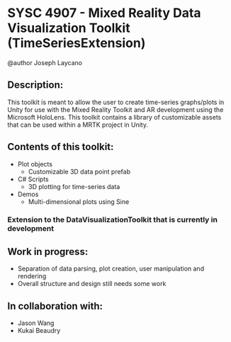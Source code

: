 # SYSC 4907 - Mixed Reality Data Visualization Toolkit (TimeSeriesExtension)

@author Joseph Laycano

## Description:

This toolkit is meant to allow the user to create time-series graphs/plots
in Unity for use with the Mixed Reality Toolkit and AR development using the 
Microsoft HoloLens.  This toolkit contains a library of customizable assets
that can be used within a MRTK project in Unity.

## Contents of this toolkit:

* Plot objects
    * Customizable 3D data point prefab
* C# Scripts
    * 3D plotting for time-series data
* Demos
    * Multi-dimensional plots using Sine

### Extension to the DataVisualizationToolkit that is currently in development

## Work in progress:
* Separation of data parsing, plot creation, user manipulation and rendering
* Overall structure and design still needs some work

## In collaboration with:
* Jason Wang
* Kukai Beaudry